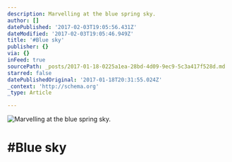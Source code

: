 ```yaml
---
description: Marvelling at the blue spring sky.
author: []
datePublished: '2017-02-03T19:05:56.431Z'
dateModified: '2017-02-03T19:05:46.949Z'
title: '#Blue sky'
publisher: {}
via: {}
inFeed: true
sourcePath: _posts/2017-01-18-0225a1ea-28bd-4d09-9ec9-5c3a417f528d.md
starred: false
datePublishedOriginal: '2017-01-18T20:31:55.024Z'
_context: 'http://schema.org'
_type: Article

---
```

![Marvelling at the blue spring sky.](https://the-grid-user-content.s3-us-west-2.amazonaws.com/8923aead-0a8b-425e-9deb-04a34ef40cf7.jpg)

# \#Blue sky